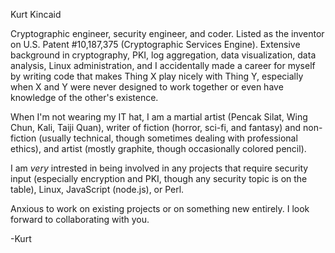 Kurt Kincaid

Cryptographic engineer, security engineer, and coder. Listed as the inventor on U.S. Patent #10,187,375 (Cryptographic Services Engine). Extensive background in cryptography, PKI, log aggregation, data visualization, data analysis, Linux administration, and I accidentally made a career for myself by writing code that makes Thing X play nicely with Thing Y, especially when X and Y were never designed to work together or even have knowledge of the other's existence.

When I'm not wearing my IT hat, I am a martial artist (Pencak Silat, Wing Chun, Kali, Taiji Quan), writer of fiction (horror, sci-fi, and fantasy) and non-fiction (usually technical, though sometimes dealing with professional ethics), and artist (mostly graphite, though occasionally colored pencil).

I am _very_ intrested in being involved in any projects that require security input (especially encryption and PKI, though any security topic is on the table), Linux, JavaScript (node.js), or Perl.

Anxious to work on existing projects or on something new entirely. I look forward to collaborating with you.

-Kurt
